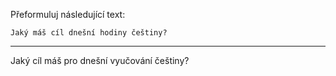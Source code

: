 Přeformuluj následující text:

```
Jaký máš cíl dnešní hodiny češtiny?
```

---

<!-- chatcmpl-749WGTB6NqKIqSwV1Cup4l7riLBAF -->

Jaký cíl máš pro dnešní vyučování češtiny?
